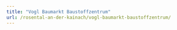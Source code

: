 ```yaml
---
title: "Vogl Baumarkt Baustoffzentrum"
url: /rosental-an-der-kainach/vogl-baumarkt-baustoffzentrum/
---
```

